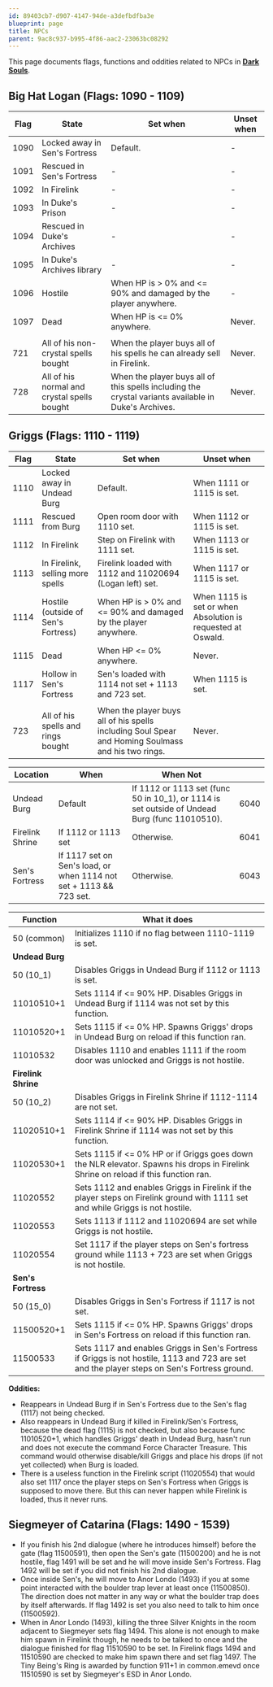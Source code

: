```yaml
---
id: 89403cb7-d907-4147-94de-a3defbdfba3e
blueprint: page
title: NPCs
parent: 9ac8c937-b995-4f86-aac2-23063bc08292
---
```

This page documents flags, functions and oddities related to NPCs in [**Dark Souls**](/darksouls).

## Big Hat Logan (Flags: 1090 - 1109)

| Flag | State | Set when | Unset when |
| --- | --- | --- | --- |
| 1090 | Locked away in Sen's Fortress | Default. | - |
| 1091 | Rescued in Sen's Fortress | - | - |
| 1092 | In Firelink | - | - |
| 1093 | In Duke's Prison | - | - |
| 1094 | Rescued in Duke's Archives | - | - |
| 1095 | In Duke's Archives library | - | - |
| 1096 | Hostile | When HP is > 0% and <= 90% and damaged by the player anywhere. | - |
| 1097 | Dead | When HP is <= 0% anywhere. | Never. |
|  |  |  |  |
| 721 | All of his non-crystal spells bought | When the player buys all of his spells he can already sell in Firelink. | Never. |
| 728 | All of his normal and crystal spells bought | When the player buys all of this spells including the crystal variants available in Duke's Archives. | Never. |

## Griggs (Flags: 1110 - 1119)

| Flag | State | Set when | Unset when |
| --- | --- | --- | --- |
| 1110 | Locked away in Undead Burg | Default. | When 1111 or 1115 is set. |
| 1111 | Rescued from Burg | Open room door with 1110 set. | When 1112 or 1115 is set. |
| 1112 | In Firelink | Step on Firelink with 1111 set. | When 1113 or 1115 is set. |
| 1113 | In Firelink, selling more spells | Firelink loaded with 1112 and 11020694 (Logan left) set. | When 1117 or 1115 is set. |
| 1114 | Hostile (outside of Sen's Fortress) | When HP is > 0% and <= 90% and damaged by the player anywhere. | When 1115 is set or when Absolution is requested at Oswald. |
| 1115 | Dead | When HP <= 0% anywhere. | Never. |
| 1117 | Hollow in Sen's Fortress | Sen's loaded with 1114 not set + 1113 and 723 set. | When 1115 is set. |
|  |  |  |  |
| 723 | All of his spells and rings bought | When the player buys all of his spells including Soul Spear and Homing Soulmass and his two rings. | Never. |

| Location | When | When Not |  |
| --- | --- | --- | --- |
| Undead Burg | Default | If 1112 or 1113 set (func 50 in 10_1), or 1114 is set outside of Undead Burg (func 11010510). | 6040 |
| Firelink Shrine | If 1112 or 1113 set | Otherwise. | 6041 |
| Sen's Fortress | If 1117 set on Sen's load, or when 1114 not set + 1113 && 723 set. | Otherwise. | 6043 |

| Function | What it does |
| --- | --- |
| 50 (common) | Initializes 1110 if no flag between 1110-1119 is set. |
| **Undead Burg** |  |
| 50 (10_1) | Disables Griggs in Undead Burg if 1112 or 1113 is set. |
| 11010510+1 | Sets 1114 if <= 90% HP. Disables Griggs in Undead Burg if 1114 was not set by this function. |
| 11010520+1 | Sets 1115 if <= 0% HP. Spawns Griggs' drops in Undead Burg on reload if this function ran. |
| 11010532 | Disables 1110 and enables 1111 if the room door was unlocked and Griggs is not hostile. |
| **Firelink Shrine** |  |
| 50 (10_2) | Disables Griggs in Firelink Shrine if 1112-1114 are not set. |
| 11020510+1 | Sets 1114 if <= 90% HP. Disables Griggs in Firelink Shrine if 1114 was not set by this function. |
| 11020530+1 | Sets 1115 if <= 0% HP or if Griggs goes down the NLR elevator. Spawns his drops in Firelink Shrine on reload if this function ran. |
| 11020552 | Sets 1112 and enables Griggs in Firelink if the player steps on Firelink ground with 1111 set and while Griggs is not hostile. |
| 11020553 | Sets 1113 if 1112 and 11020694 are set while Griggs is not hostile. |
| 11020554 | Set 1117 if the player steps on Sen's fortress ground while 1113 + 723 are set when Griggs is not hostile. |
| **Sen's Fortress** |  |
| 50 (15_0) | Disables Griggs in Sen's Fortress if 1117 is not set. |
| 11500520+1 | Sets 1115 if <= 0% HP. Spawns Griggs' drops in Sen's Fortress on reload if this function ran. |
| 11500533 | Sets 1117 and enables Griggs in Sen's Fortress if Griggs is not hostile, 1113 and 723 are set and the player steps on Sen's Fortress ground. |

**Oddities:**

- Reappears in Undead Burg if in Sen's Fortress due to the Sen's flag (1117) not being checked.
- Also reappears in Undead Burg if killed in Firelink/Sen's Fortress, because the dead flag (1115) is not checked, but also because func 11010520+1, which handles Griggs' death in Undead Burg, hasn't run and does not execute the command Force Character Treasure. This command would otherwise disable/kill Griggs and place his drops (if not yet collected) when Burg is loaded.
- There is a useless function in the Firelink script (11020554) that would also set 1117 once the player steps on Sen's Fortress when Griggs is supposed to move there. But this can never happen while Firelink is loaded, thus it never runs.

## Siegmeyer of Catarina (Flags: 1490 - 1539)

- If you finish his 2nd dialogue (where he introduces himself) before the gate (flag 11500591), then open the Sen's gate (11500200) and he is not hostile, flag 1491 will be set and he will move inside Sen's Fortress. Flag 1492 will be set if you did not finish his 2nd dialogue.
- Once inside Sen's, he will move to Anor Londo (1493) if you at some point interacted with the boulder trap lever at least once (11500850). The direction does not matter in any way or what the boulder trap does by itself afterwards. If flag 1492 is set you also need to talk to him once (11500592).
- When in Anor Londo (1493), killing the three Silver Knights in the room adjacent to Siegmeyer sets flag 1494. This alone is not enough to make him spawn in Firelink though, he needs to be talked to once and the dialogue finished for flag 11510590 to be set. In Firelink flags 1494 and 11510590 are checked to make him spawn there and set flag 1497. The Tiny Being's Ring is awarded by function 911+1 in common.emevd once 11510590 is set by Siegmeyer's ESD in Anor Londo.